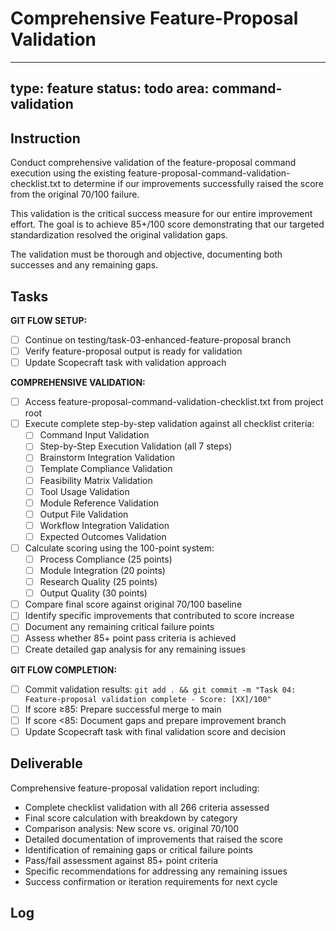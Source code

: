 # Comprehensive Feature-Proposal Validation

---
type: feature
status: todo
area: command-validation
---


## Instruction
Conduct comprehensive validation of the feature-proposal command execution using the existing feature-proposal-command-validation-checklist.txt to determine if our improvements successfully raised the score from the original 70/100 failure.

This validation is the critical success measure for our entire improvement effort. The goal is to achieve 85+/100 score demonstrating that our targeted standardization resolved the original validation gaps.

The validation must be thorough and objective, documenting both successes and any remaining gaps.

## Tasks
**GIT FLOW SETUP:**
- [ ] Continue on testing/task-03-enhanced-feature-proposal branch
- [ ] Verify feature-proposal output is ready for validation
- [ ] Update Scopecraft task with validation approach

**COMPREHENSIVE VALIDATION:**
- [ ] Access feature-proposal-command-validation-checklist.txt from project root
- [ ] Execute complete step-by-step validation against all checklist criteria:
  - [ ] Command Input Validation
  - [ ] Step-by-Step Execution Validation (all 7 steps)
  - [ ] Brainstorm Integration Validation
  - [ ] Template Compliance Validation
  - [ ] Feasibility Matrix Validation
  - [ ] Tool Usage Validation
  - [ ] Module Reference Validation
  - [ ] Output File Validation
  - [ ] Workflow Integration Validation
  - [ ] Expected Outcomes Validation
- [ ] Calculate scoring using the 100-point system:
  - [ ] Process Compliance (25 points)
  - [ ] Module Integration (20 points)
  - [ ] Research Quality (25 points)
  - [ ] Output Quality (30 points)
- [ ] Compare final score against original 70/100 baseline
- [ ] Identify specific improvements that contributed to score increase
- [ ] Document any remaining critical failure points
- [ ] Assess whether 85+ point pass criteria is achieved
- [ ] Create detailed gap analysis for any remaining issues

**GIT FLOW COMPLETION:**
- [ ] Commit validation results: `git add . && git commit -m "Task 04: Feature-proposal validation complete - Score: [XX]/100"`
- [ ] If score ≥85: Prepare successful merge to main
- [ ] If score <85: Document gaps and prepare improvement branch
- [ ] Update Scopecraft task with final validation score and decision

## Deliverable
Comprehensive feature-proposal validation report including:
- Complete checklist validation with all 266 criteria assessed
- Final score calculation with breakdown by category
- Comparison analysis: New score vs. original 70/100
- Detailed documentation of improvements that raised the score
- Identification of remaining gaps or critical failure points
- Pass/fail assessment against 85+ point criteria
- Specific recommendations for addressing any remaining issues
- Success confirmation or iteration requirements for next cycle

## Log
